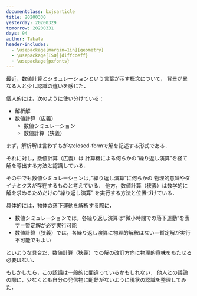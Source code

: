 ```yaml
---
documentclass: bxjsarticle
title: 20200330
yesterday: 20200329
tomorrow: 20200331
days: 94
author: Takala
header-includes:
  - \usepackage[margin=1in]{geometry}
  - \usepackage[ISO]{diffcoeff}
  - \usepackage{pxfonts}
---
```


最近，数値計算とシミュレーションという言葉が示す概念について，
背景が異なる人と少し認識の違いを感じた．

個人的には，次のように使い分けている：

* 解析解
* 数値計算（広義）
    * 数値シミュレーション
    * 数値計算（狭義）



まず，解析解は言わずもがなclosed-formで解を記述する形式である．


それに対し，数値計算（広義）は
計算機による何らかの”繰り返し演算”を経て解を導出する方法と認識している．


その中でも数値シミュレーションは，”繰り返し演算”に何らかの
物理的意味やダイナミクスが存在するものと考えている．
他方，数値計算（狭義）は数学的に解を求めるためだけの”繰り返し演算”
を実行する方法と位置づけている．


具体的には，物体の落下運動を解析する際に，

* 数値シミュレーションでは，各繰り返し演算は”微小時間での落下運動”を表す＝暫定解が必ず実行可能
* 数値計算（狭義）では，各繰り返し演算に物理的解釈はない＝暫定解が実行不可能でもよい

といような具合だ．数値計算（狭義）での解の改訂方向に物理的意味をもたせる必要はない．


もしかしたら，この認識は一般的に間違っているかもしれない．
他人との議論の際に，少なくとも自分の発信物に齟齬がないように現状の認識を整理してみた．
